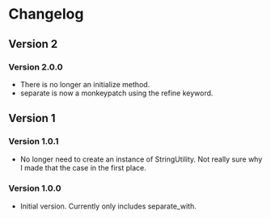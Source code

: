 # Changelog
## Version 2
### Version 2.0.0
* There is no longer an initialize method.
* separate is now a monkeypatch using the refine keyword.

## Version 1
### Version 1.0.1
* No longer need to create an instance of StringUtility. Not really sure why I made that the case in the first place.
### Version 1.0.0
* Initial version. Currently only includes separate_with.

